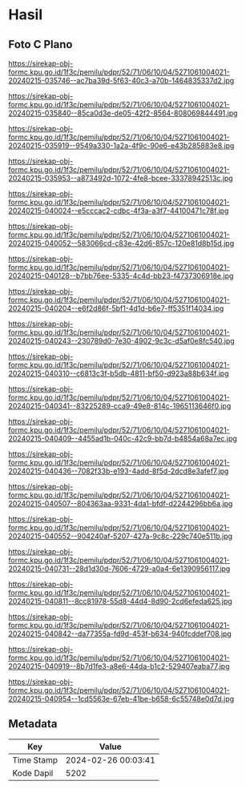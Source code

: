 # Hasil

## Foto C Plano

https://sirekap-obj-formc.kpu.go.id/1f3c/pemilu/pdpr/52/71/06/10/04/5271061004021-20240215-035746--ac7ba39d-5f63-40c3-a70b-1464835337d2.jpg

https://sirekap-obj-formc.kpu.go.id/1f3c/pemilu/pdpr/52/71/06/10/04/5271061004021-20240215-035840--85ca0d3e-de05-42f2-8564-808069844491.jpg

https://sirekap-obj-formc.kpu.go.id/1f3c/pemilu/pdpr/52/71/06/10/04/5271061004021-20240215-035919--9549a330-1a2a-4f9c-90e6-e43b285883e8.jpg

https://sirekap-obj-formc.kpu.go.id/1f3c/pemilu/pdpr/52/71/06/10/04/5271061004021-20240215-035953--a873492d-1072-4fe8-bcee-33378942513c.jpg

https://sirekap-obj-formc.kpu.go.id/1f3c/pemilu/pdpr/52/71/06/10/04/5271061004021-20240215-040024--e5cccac2-cdbc-4f3a-a3f7-44100471c78f.jpg

https://sirekap-obj-formc.kpu.go.id/1f3c/pemilu/pdpr/52/71/06/10/04/5271061004021-20240215-040052--583066cd-c83e-42d6-857c-120e81d8b15d.jpg

https://sirekap-obj-formc.kpu.go.id/1f3c/pemilu/pdpr/52/71/06/10/04/5271061004021-20240215-040128--b7bb76ee-5335-4c4d-bb23-f4737306918e.jpg

https://sirekap-obj-formc.kpu.go.id/1f3c/pemilu/pdpr/52/71/06/10/04/5271061004021-20240215-040204--e6f2d86f-5bf1-4d1d-b6e7-ff5351f14034.jpg

https://sirekap-obj-formc.kpu.go.id/1f3c/pemilu/pdpr/52/71/06/10/04/5271061004021-20240215-040243--230789d0-7e30-4902-9c3c-d5af0e8fc540.jpg

https://sirekap-obj-formc.kpu.go.id/1f3c/pemilu/pdpr/52/71/06/10/04/5271061004021-20240215-040310--c6813c3f-b5db-4811-bf50-d923a88b634f.jpg

https://sirekap-obj-formc.kpu.go.id/1f3c/pemilu/pdpr/52/71/06/10/04/5271061004021-20240215-040341--83225289-cca9-49e8-814c-1965113646f0.jpg

https://sirekap-obj-formc.kpu.go.id/1f3c/pemilu/pdpr/52/71/06/10/04/5271061004021-20240215-040409--4455ad1b-040c-42c9-bb7d-b4854a68a7ec.jpg

https://sirekap-obj-formc.kpu.go.id/1f3c/pemilu/pdpr/52/71/06/10/04/5271061004021-20240215-040436--7082f33b-e193-4add-8f5d-2dcd8e3afef7.jpg

https://sirekap-obj-formc.kpu.go.id/1f3c/pemilu/pdpr/52/71/06/10/04/5271061004021-20240215-040507--804363aa-9331-4da1-bfdf-d2244296bb6a.jpg

https://sirekap-obj-formc.kpu.go.id/1f3c/pemilu/pdpr/52/71/06/10/04/5271061004021-20240215-040552--904240af-5207-427a-9c8c-229c740e511b.jpg

https://sirekap-obj-formc.kpu.go.id/1f3c/pemilu/pdpr/52/71/06/10/04/5271061004021-20240215-040731--28d1d30d-7606-4729-a0a4-6e1390956117.jpg

https://sirekap-obj-formc.kpu.go.id/1f3c/pemilu/pdpr/52/71/06/10/04/5271061004021-20240215-040811--8cc81978-55d8-44d4-8d90-2cd6efeda625.jpg

https://sirekap-obj-formc.kpu.go.id/1f3c/pemilu/pdpr/52/71/06/10/04/5271061004021-20240215-040842--da77355a-fd9d-453f-b634-940fcddef708.jpg

https://sirekap-obj-formc.kpu.go.id/1f3c/pemilu/pdpr/52/71/06/10/04/5271061004021-20240215-040919--8b7d1fe3-a8e6-44da-b1c2-529407eaba77.jpg

https://sirekap-obj-formc.kpu.go.id/1f3c/pemilu/pdpr/52/71/06/10/04/5271061004021-20240215-040954--1cd5563e-67eb-41be-b658-6c55748e0d7d.jpg


## Metadata

| Key        | Value               |
| ---------- | ------------------- |
| Time Stamp | 2024-02-26 00:03:41 |
| Kode Dapil | 5202                |



